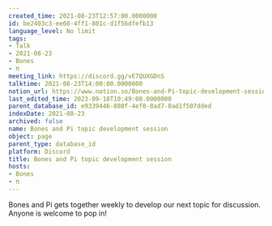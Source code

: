 ```yaml
---
created_time: 2021-08-23T12:57:00.0000000
id: be2403c3-ee60-4ff1-801c-d1f56dfefb13
language_level: No limit
tags:
- Talk
- 2021-08-23
- Bones
- π
meeting_link: https://discord.gg/vE7QUXGDnS
talktime: 2021-08-23T14:00:00.0000000
notion_url: https://www.notion.so/Bones-and-Pi-topic-development-session-be2403c3ee604ff1801cd1f56dfefb13
last_edited_time: 2023-09-18T10:49:00.0000000
parent_database_id: e9339446-880f-4ef0-8ad7-8ad1f507dded
indexDate: 2021-08-23
archived: false
name: Bones and Pi topic development session
object: page
parent_type: database_id
platform: Discord
title: Bones and Pi topic development session
hosts:
- Bones
- π
---
```


Bones and Pi gets together weekly to develop our next topic for discussion.
Anyone is welcome to pop in!










